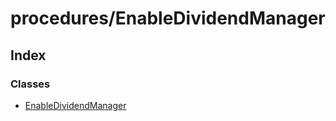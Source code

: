 # procedures/EnableDividendManager

## Index

### Classes

* [EnableDividendManager](../classes/_procedures_enabledividendmanager_.enabledividendmanager.md)

